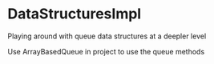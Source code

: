 # DataStructuresImpl
Playing around with queue data structures at a deepler level

Use ArrayBasedQueue in project to use the queue methods
